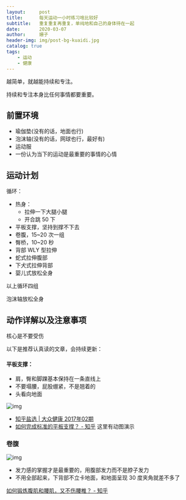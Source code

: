 ```yaml
---
layout:     post
title:      每天运动一小时练习啥比较好
subtitle:   重复重复再重复，单纯地和自己的身体待在一起
date:       2020-03-07
author:     姗子
header-img: img/post-bg-kuaidi.jpg
catalog: true
tags:
    - 运动
    - 健康
---
```




越简单，就越能持续和专注。

持续和专注本身比任何事情都要重要。

## 前置环境

- 瑜伽垫(没有的话，地面也行)
- 泡沫轴(没有的话，网球也行，最好有)
- 运动服
- 一份认为当下的运动是最重要的事情的心情

## 运动计划

循环：

- 热身：
  - 拉伸一下大腿小腿
  - 开合跳 50 下
- 平板支撑，坚持到撑不下去
- 卷腹，15~20 次一组
- 臀桥，10~20 秒
- 背部 WLY 型拉伸
- 蛇式拉伸腹部
- 下犬式拉伸背部
- 婴儿式放松全身

以上循环四组

泡沫轴放松全身

## 动作详解以及注意事项

核心是不要受伤

以下是推荐认真读的文章，会持续更新：

#### 平板支撑：

- 肩，臀和脚踝基本保持在一条直线上
- 不要塌腰，屁股绷紧，不是翘着的
- 头看向地面

![img](https://pic4.zhimg.com/80/v2-2d2a2ca441638d447b30b2cba481bb33_720w.jpg)



- [知乎盐选 | 大众健康 2017年02期](https://www.zhihu.com/market/paid_magazine/1081347675483459584/section/1081347772128612352)
- [如何完成标准的平板支撑？ - 知乎](https://www.zhihu.com/question/23121038/answer/545584766) 这里有动图演示

### 卷腹

![img](https://pic2.zhimg.com/80/v2-60d8d0d21433d5eef9c03eff22e925ce_720w.jpg)

- 发力感的掌握才是最重要的，用腹部发力而不是脖子发力
- 不用全部起来，下背部不立卡地面，和地面呈现 30 度夹角就差不多了

[如何锻炼腹肌和腰肌，又不伤腰椎？ - 知乎](https://www.zhihu.com/question/21115811/answer/692398708)



